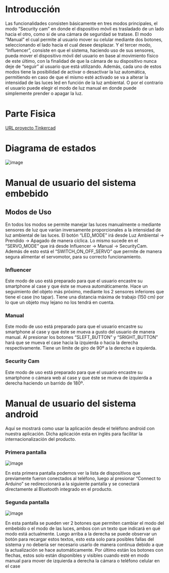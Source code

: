 # Introducción
Las funcionalidades consisten básicamente en tres modos principales, el modo “Security cam” en donde el 
dispositivo móvil es trasladado de un lado hacia el otro, como si de una cámara de seguridad se tratase.
El modo “Manual” el cual permite al usuario mover su celular mediante dos botones, seleccionando el lado 
hacia el cual desee desplazar.
Y el tercer modo, “Influencer”, consiste en que el sistema, haciendo uso de sus sensores, pueda mover el 
dispositivo móvil del usuario en base al movimiento físico de este último, con la finalidad de que la cámara de 
su dispositivo nunca deje de “seguir” al usuario que está utilizando.
Además, cada uno de estos modos tiene la posibilidad de activar o desactivar la luz automática, permitiendo en 
caso de que el mismo esté activado se va a alterar la intensidad de las luces led en función de la luz ambiental. O 
por el contrario el usuario puede elegir el modo de luz manual en donde puede simplemente prender o apagar la 
luz.
# Parte Fisica
[URL proyecto Tinkercad](https://www.tinkercad.com/things/cqaytCsPfah-copy-of-modulo-servo-y-led-con-maquina-de-estado/editel?sharecode=8f4_bV9s8l6c5raXJ6Ii_b8664BFapBSHQtiW2O95Rk)
# Diagrama de estados
![image](https://github.com/Martin-Roberto-lecuona/TP_SOA/assets/79217570/d3fad1d2-a371-4443-a698-16ff7ed0dc13)
# Manual de usuario del sistema embebido
## Modos de Uso
En todos los modos se permite manejar las luces manualmente o mediante sensores de luz que varían 
inversamente proporcionales a la intensidad de luz ambiental de las luces. El botón “LED_MODE” irá 
desde Luz Ambiental → Prendido → Apagado de manera cíclica. Lo mismo sucede en el “SERVO_MODE” 
que irá desde Influencer → Manual → SecurityCam.
Además de esto está el “SWITCH_ON_OFF_SERVO” que permite de manera segura alimentar el servomotor, 
para su correcto funcionamiento.
### Influencer
Este modo de uso está preparado para que el usuario encastre su smartphone al case y que éste se mueva 
automáticamente. Hace un seguimiento del objeto más próximo, mediante los 2 sensores inferiores que tiene el 
case (no tapar). Tiene una distancia máxima de trabajo (150 cm) por lo que un objeto muy lejano no los tendrá 
en cuenta. 
### Manual
Este modo de uso está preparado para que el usuario encastre su smartphone al case y que éste se mueva a gusto 
del usuario de manera manual. Al presionar los botones “SLEFT_BUTTON” y “SRIGHT_BUTTON” hará que 
se mueva el case hacia la izquierda o hacia la derecha respectivamente. Tiene un límite de giro de 90º a la 
derecha e izquierda.
### Security Cam
Este modo de uso está preparado para que el usuario encastre su smartphone o cámara web al case y que éste se 
mueva de izquierda a derecha haciendo un barrido de 180º.
# Manual de usuario del sistema android 
Aquí se mostrará como usar la aplicación desde el teléfono android con nuestra aplicación. Dicha aplicación esta 
en inglés para facilitar la internacionalización del producto.
### Primera pantalla
![image](https://github.com/Martin-Roberto-lecuona/TP_SOA/assets/79217570/9aca3e95-53a7-428f-b4a1-aff22c6f0ec0)

En esta primera pantalla podemos ver la lista de dispositivos que previamente 
fueron conectados al teléfono, luego al presionar “Connect to Arduino” se 
redireccionará a la siguiente pantalla y se conectará directamente al Bluetooth 
integrado en el producto.
### Segunda pantalla
![image](https://github.com/Martin-Roberto-lecuona/TP_SOA/assets/79217570/50a7671f-df78-4091-a32b-e96998a28fc7)

En esta pantalla se pueden ver 2 botones que permiten cambiar el modo del 
embebido o el modo de las luces, ambos con un texto que indicará en qué modo 
está actualmente. Luego arriba a la derecha se puede observar un botón para 
recargar estos textos, esto esta solo para posibles fallas del sistema y no debería 
ser necesario usarlo de manera continua debido a que la actualización se hace 
automáticamente. Por último están los botones con flechas, estos solo están 
disponibles y visibles cuando esté en modo manual para mover de izquierda a 
derecha la cámara o teléfono celular en el case
